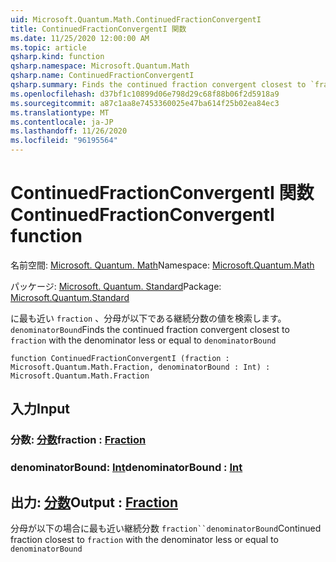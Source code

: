 ```yaml
---
uid: Microsoft.Quantum.Math.ContinuedFractionConvergentI
title: ContinuedFractionConvergentI 関数
ms.date: 11/25/2020 12:00:00 AM
ms.topic: article
qsharp.kind: function
qsharp.namespace: Microsoft.Quantum.Math
qsharp.name: ContinuedFractionConvergentI
qsharp.summary: Finds the continued fraction convergent closest to `fraction` with the denominator less or equal to `denominatorBound`
ms.openlocfilehash: d37bf1c10899d06e798d29c68f88b06f2d5918a9
ms.sourcegitcommit: a87c1aa8e7453360025e47ba614f25b02ea84ec3
ms.translationtype: MT
ms.contentlocale: ja-JP
ms.lasthandoff: 11/26/2020
ms.locfileid: "96195564"
---
```

# <a name="continuedfractionconvergenti-function"></a><span data-ttu-id="e5b85-102">ContinuedFractionConvergentI 関数</span><span class="sxs-lookup"><span data-stu-id="e5b85-102">ContinuedFractionConvergentI function</span></span>

<span data-ttu-id="e5b85-103">名前空間: [Microsoft. Quantum. Math](xref:Microsoft.Quantum.Math)</span><span class="sxs-lookup"><span data-stu-id="e5b85-103">Namespace: [Microsoft.Quantum.Math](xref:Microsoft.Quantum.Math)</span></span>

<span data-ttu-id="e5b85-104">パッケージ: [Microsoft. Quantum. Standard](https://nuget.org/packages/Microsoft.Quantum.Standard)</span><span class="sxs-lookup"><span data-stu-id="e5b85-104">Package: [Microsoft.Quantum.Standard](https://nuget.org/packages/Microsoft.Quantum.Standard)</span></span>


<span data-ttu-id="e5b85-105">に最も近い `fraction` 、分母が以下である継続分数の値を検索します。 `denominatorBound`</span><span class="sxs-lookup"><span data-stu-id="e5b85-105">Finds the continued fraction convergent closest to `fraction` with the denominator less or equal to `denominatorBound`</span></span>

```qsharp
function ContinuedFractionConvergentI (fraction : Microsoft.Quantum.Math.Fraction, denominatorBound : Int) : Microsoft.Quantum.Math.Fraction
```


## <a name="input"></a><span data-ttu-id="e5b85-106">入力</span><span class="sxs-lookup"><span data-stu-id="e5b85-106">Input</span></span>

### <a name="fraction--fraction"></a><span data-ttu-id="e5b85-107">分数: [分数](xref:Microsoft.Quantum.Math.Fraction)</span><span class="sxs-lookup"><span data-stu-id="e5b85-107">fraction : [Fraction](xref:Microsoft.Quantum.Math.Fraction)</span></span>




### <a name="denominatorbound--int"></a><span data-ttu-id="e5b85-108">denominatorBound: [Int](xref:microsoft.quantum.lang-ref.int)</span><span class="sxs-lookup"><span data-stu-id="e5b85-108">denominatorBound : [Int](xref:microsoft.quantum.lang-ref.int)</span></span>





## <a name="output--fraction"></a><span data-ttu-id="e5b85-109">出力: [分数](xref:Microsoft.Quantum.Math.Fraction)</span><span class="sxs-lookup"><span data-stu-id="e5b85-109">Output : [Fraction](xref:Microsoft.Quantum.Math.Fraction)</span></span>

<span data-ttu-id="e5b85-110">分母が以下の場合に最も近い継続分数 `fraction``denominatorBound`</span><span class="sxs-lookup"><span data-stu-id="e5b85-110">Continued fraction closest to `fraction` with the denominator less or equal to `denominatorBound`</span></span>